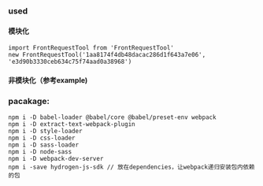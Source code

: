 ### used

#### 模块化
    import FrontRequestTool from 'FrontRequestTool'
    new FrontRequestTool('1aa8174f4db48dacac286d1f643a7e06', 'e3d90b3330ceb634c75f74aad0a38968')

#### 非模块化（参考example)

### pacakage:
    npm i -D babel-loader @babel/core @babel/preset-env webpack
    npm i -D extract-text-webpack-plugin
    npm i -D style-loader
    npm i -D css-loader
    npm i -D sass-loader
    npm i -D node-sass
    npm i -D webpack-dev-server
    npm i -save hydrogen-js-sdk // 放在dependencies，让webpack递归安装包内依赖的包